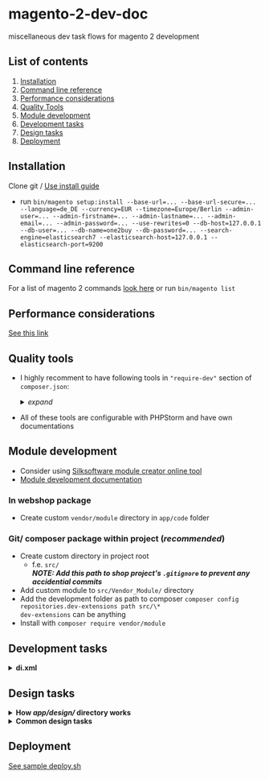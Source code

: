 # magento-2-dev-doc
miscellaneous dev task flows for magento 2 development

## List of contents
1. [Installation](#installation)
2. [Command line reference](#command-line-reference)
3. [Performance considerations](#performance-considerations)
4. [Quality Tools](#quality-tools)
5. [Module development](#module-development)
6. [Development tasks](#development-tasks)
7. [Design tasks](#design-tasks)
8. [Deployment](#deployment)

## Installation
Clone git / [Use install guide](https://devdocs.magento.com/guides/v2.4/install-gde/composer.html)
* run `bin/magento setup:install --base-url=... --base-url-secure=... --language=de_DE --currency=EUR --timezone=Europe/Berlin --admin-user=... --admin-firstname=... --admin-lastname=... --admin-email=... --admin-password=... --use-rewrites=0 --db-host=127.0.0.1 --db-user=... --db-name=one2buy --db-password=... --search-engine=elasticsearch7 --elasticsearch-host=127.0.0.1 --elasticsearch-port=9200`

## Command line reference
For a list of magento 2 commands [look here](https://devdocs.magento.com/guides/v2.4/config-guide/cli/config-cli-subcommands.html) or run `bin/magento list`

## Performance considerations
[See this link](https://www.atwix.com/magento-2/ways-to-make-theme-faster/)

## Quality tools
* I highly recomment to have following tools in `"require-dev"` section of `composer.json`:  
    <details>
        <summary><i>expand</i></summary>

    ```
        "require-dev": {
            ...
            "friendsofphp/php-cs-fixer": "*",
            "magento/magento-coding-standard": "*",
            "magento/magento2-functional-testing-framework": "*",
            "phpmd/phpmd": "*",
            "phpstan/phpstan": "*",
            "phpunit/phpunit": "*",
            "squizlabs/php_codesniffer": "*"
            ...
        },
    ```
    
    </details>

* All of these tools are configurable with PHPStorm and have own documentations

## Module development
* Consider using [Silksoftware module creator online tool](https://modulecreator.silksoftware.com/magento-module-creator/magento2-module-creator.php)
* [Module development documentation](https://devdocs.magento.com/videos/fundamentals/create-a-new-module/)
### In webshop package
* Create custom `vendor/module` directory in `app/code` folder
### Git/ composer package within project (*recommended*)
* Create custom directory in project root
  * f.e. `src/`  
**_NOTE: Add this path to shop project's `.gitignore` to prevent any accidential commits_**  
* Add custom module to `src/Vendor_Module/` directory
* Add the development folder as path to composer
`composer config repositories.dev-extensions path src/\*`  
`dev-extensions` can be anything  
* Install with `composer require vendor/module`

## Development tasks
<details>
    <summary><b>di.xml</b></summary>
</details>

## Design tasks

<details>
    <summary><b>How <i>app/design/</i> directory works</b></summary>
    
* Create designs within the directory by
    * Adding subdirectory like `vendor/design_name`
    * Adding `registration.php`
        <details>
            <summary><i>expand</i></summary>

        ```
                <?php
                \Magento\Framework\Component\ComponentRegistrar::register(
                \Magento\Framework\Component\ComponentRegistrar::THEME,
                'frontend/vendor/design_name',
                __DIR__
                );     
        ```        

        </details>

    * Adding `theme.xml`
        <details>
            <summary><i>expand</i></summary>

        ```
            <theme xmlns:xsi="http://www.w3.org/2001/XMLSchema-instance" xsi:noNamespaceSchemaLocation="urn:magento:framework:Config/etc/theme.xsd">
                <title>{{THEME TILE}}</title>
                <parent>Magento/blank</parent> <!-- This can be any installed theme -->
                <media>
                    <preview_image>/media/theme/preview/preview_image.jpeg</preview_image> <!-- relative to the themes directory -->
                </media>
            </theme>
        ```

        </details>    
</details>
<details>
    <summary><b>Common design tasks</b></summary>

* Overriding layout/ template files:
    * To override those files, see their original path in the vendor module
    * You can then place a file in your theme under `Vendor_Module/layout`, `Vendor_Module/templates`, etc.
    * Omit the area in the file path (as the theme is based on an area already)
    * Examples
        <details>
                <summary><i>Example 1</i></summary>

        * To replace `vendor/magento/module-theme/view/frontend/templates/html/footer.phtml`, copy it to `app/design/frontend/vendor/design-name/Magento_Theme/view/templates/html/footer.phtml`

        </details>

        <details>
                <summary><i>Example 2</i></summary>

        * To replace `vendor/magento/module-theme/view/frontend/templates/html/topmenu.phtml`, copy it to `app/design/frontend/vendor/design-name/Magento_Theme/view/templates/html/topmenu.phtml`

        </details>
 
        <details>
                <summary><i>Example 3</i></summary>

        * To replace `vendor/magento/module-theme/view/frontend/layout/default.xml`, copy it to `app/design/frontend/vendor/design-name/Magento_Theme/layout/default.xml`

        </details>
</details>

## Deployment
[See sample deploy.sh](https://github.com/Luc4G3r/magento-2-dev-doc/blob/main/SAMPLES/deploy.sh)
